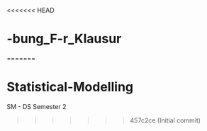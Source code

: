 <<<<<<< HEAD
# -bung_F-r_Klausur
=======
# Statistical-Modelling
SM - DS Semester 2
>>>>>>> 457c2ce (Initial commit)
